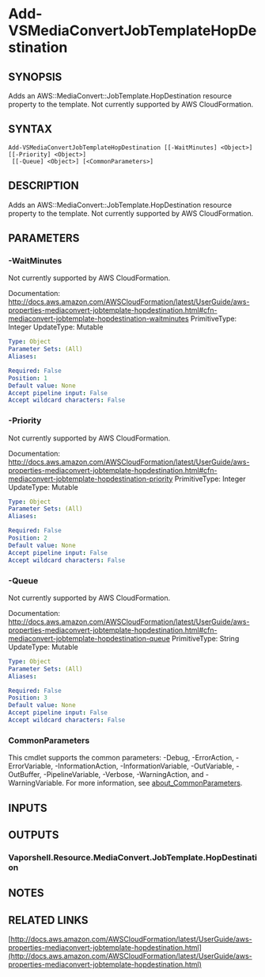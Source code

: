 # Add-VSMediaConvertJobTemplateHopDestination

## SYNOPSIS
Adds an AWS::MediaConvert::JobTemplate.HopDestination resource property to the template.
Not currently supported by AWS CloudFormation.

## SYNTAX

```
Add-VSMediaConvertJobTemplateHopDestination [[-WaitMinutes] <Object>] [[-Priority] <Object>]
 [[-Queue] <Object>] [<CommonParameters>]
```

## DESCRIPTION
Adds an AWS::MediaConvert::JobTemplate.HopDestination resource property to the template.
Not currently supported by AWS CloudFormation.

## PARAMETERS

### -WaitMinutes
Not currently supported by AWS CloudFormation.

Documentation: http://docs.aws.amazon.com/AWSCloudFormation/latest/UserGuide/aws-properties-mediaconvert-jobtemplate-hopdestination.html#cfn-mediaconvert-jobtemplate-hopdestination-waitminutes
PrimitiveType: Integer
UpdateType: Mutable

```yaml
Type: Object
Parameter Sets: (All)
Aliases:

Required: False
Position: 1
Default value: None
Accept pipeline input: False
Accept wildcard characters: False
```

### -Priority
Not currently supported by AWS CloudFormation.

Documentation: http://docs.aws.amazon.com/AWSCloudFormation/latest/UserGuide/aws-properties-mediaconvert-jobtemplate-hopdestination.html#cfn-mediaconvert-jobtemplate-hopdestination-priority
PrimitiveType: Integer
UpdateType: Mutable

```yaml
Type: Object
Parameter Sets: (All)
Aliases:

Required: False
Position: 2
Default value: None
Accept pipeline input: False
Accept wildcard characters: False
```

### -Queue
Not currently supported by AWS CloudFormation.

Documentation: http://docs.aws.amazon.com/AWSCloudFormation/latest/UserGuide/aws-properties-mediaconvert-jobtemplate-hopdestination.html#cfn-mediaconvert-jobtemplate-hopdestination-queue
PrimitiveType: String
UpdateType: Mutable

```yaml
Type: Object
Parameter Sets: (All)
Aliases:

Required: False
Position: 3
Default value: None
Accept pipeline input: False
Accept wildcard characters: False
```

### CommonParameters
This cmdlet supports the common parameters: -Debug, -ErrorAction, -ErrorVariable, -InformationAction, -InformationVariable, -OutVariable, -OutBuffer, -PipelineVariable, -Verbose, -WarningAction, and -WarningVariable. For more information, see [about_CommonParameters](http://go.microsoft.com/fwlink/?LinkID=113216).

## INPUTS

## OUTPUTS

### Vaporshell.Resource.MediaConvert.JobTemplate.HopDestination
## NOTES

## RELATED LINKS

[http://docs.aws.amazon.com/AWSCloudFormation/latest/UserGuide/aws-properties-mediaconvert-jobtemplate-hopdestination.html](http://docs.aws.amazon.com/AWSCloudFormation/latest/UserGuide/aws-properties-mediaconvert-jobtemplate-hopdestination.html)

